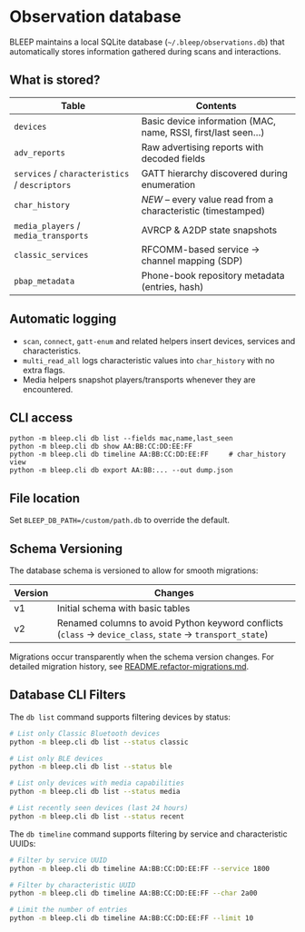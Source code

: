 # Observation database

BLEEP maintains a local SQLite database (`~/.bleep/observations.db`) that automatically stores information gathered during scans and interactions.

## What is stored?

| Table | Contents |
|-------|----------|
| `devices` | Basic device information (MAC, name, RSSI, first/last seen…) |
| `adv_reports` | Raw advertising reports with decoded fields |
| `services` / `characteristics` / `descriptors` | GATT hierarchy discovered during enumeration |
| `char_history` | *NEW* – every value read from a characteristic (timestamped) |
| `media_players` / `media_transports` | AVRCP & A2DP state snapshots |
| `classic_services` | RFCOMM-based service → channel mapping (SDP) |
| `pbap_metadata` | Phone-book repository metadata (entries, hash) |

## Automatic logging

* `scan`, `connect`, `gatt-enum` and related helpers insert devices, services and characteristics.
* `multi_read_all` logs characteristic values into `char_history` with no extra flags.
* Media helpers snapshot players/transports whenever they are encountered.

## CLI access

```
python -m bleep.cli db list --fields mac,name,last_seen
python -m bleep.cli db show AA:BB:CC:DD:EE:FF
python -m bleep.cli db timeline AA:BB:CC:DD:EE:FF     # char_history view
python -m bleep.cli db export AA:BB:... --out dump.json
```

## File location

Set `BLEEP_DB_PATH=/custom/path.db` to override the default.

## Schema Versioning

The database schema is versioned to allow for smooth migrations:

| Version | Changes |
|---------|---------|
| v1 | Initial schema with basic tables |
| v2 | Renamed columns to avoid Python keyword conflicts (`class` → `device_class`, `state` → `transport_state`) |

Migrations occur transparently when the schema version changes. For detailed migration history, see [README.refactor-migrations.md](../../README.refactor-migrations.md).

## Database CLI Filters

The `db list` command supports filtering devices by status:

```bash
# List only Classic Bluetooth devices
python -m bleep.cli db list --status classic

# List only BLE devices
python -m bleep.cli db list --status ble

# List only devices with media capabilities
python -m bleep.cli db list --status media

# List recently seen devices (last 24 hours)
python -m bleep.cli db list --status recent
```

The `db timeline` command supports filtering by service and characteristic UUIDs:

```bash
# Filter by service UUID
python -m bleep.cli db timeline AA:BB:CC:DD:EE:FF --service 1800

# Filter by characteristic UUID
python -m bleep.cli db timeline AA:BB:CC:DD:EE:FF --char 2a00

# Limit the number of entries
python -m bleep.cli db timeline AA:BB:CC:DD:EE:FF --limit 10
```